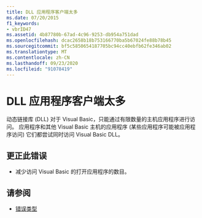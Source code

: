 ```yaml
---
title: DLL 应用程序客户端太多
ms.date: 07/20/2015
f1_keywords:
- vbrID47
ms.assetid: 4b87780b-67ad-4c96-9253-db954a751dad
ms.openlocfilehash: dcac2658b18b753166770ba5b67024fe88b78b45
ms.sourcegitcommit: bf5c5850654187705bc94cc40ebfb62fe346ab02
ms.translationtype: MT
ms.contentlocale: zh-CN
ms.lasthandoff: 09/23/2020
ms.locfileid: "91078419"
---
```

# <a name="too-many-dll-application-clients"></a>DLL 应用程序客户端太多

动态链接库 (DLL) 对于 Visual Basic，只能通过有限数量的主机应用程序进行访问。 应用程序和其他 Visual Basic 主机的应用程序 (某些应用程序可能被应用程序访问) 它们都尝试同时访问 Visual Basic DLL。  
  
## <a name="to-correct-this-error"></a>更正此错误  
  
- 减少访问 Visual Basic 的打开应用程序的数目。  
  
## <a name="see-also"></a>请参阅

- [错误类型](../programming-guide/language-features/error-types.md)
